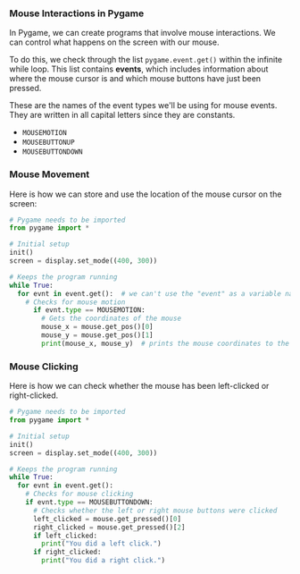 ### Mouse Interactions in Pygame

In Pygame, we can create programs that involve mouse interactions. We can control what happens on the screen with our mouse.

To do this, we check through the list `pygame.event.get()` within the infinite while loop. This list contains **events**, which includes information about where the mouse cursor is and which mouse buttons have just been pressed.

These are the names of the event types we'll be using for mouse events. They are written in all capital letters since they are constants.

* `MOUSEMOTION`
* `MOUSEBUTTONUP`
* `MOUSEBUTTONDOWN`

### Mouse Movement

Here is how we can store and use the location of the mouse cursor on the screen:

```python
# Pygame needs to be imported
from pygame import *

# Initial setup
init()
screen = display.set_mode((400, 300))

# Keeps the program running
while True:
  for evnt in event.get():  # we can't use the "event" as a variable name since it's a keyword in pygame
    # Checks for mouse motion
      if evnt.type == MOUSEMOTION:
        # Gets the coordinates of the mouse
        mouse_x = mouse.get_pos()[0]
        mouse_y = mouse.get_pos()[1]
        print(mouse_x, mouse_y)  # prints the mouse coordinates to the screen when the mouse moves
```

### Mouse Clicking

Here is how we can check whether the mouse has been left-clicked or right-clicked.

```python
# Pygame needs to be imported
from pygame import *

# Initial setup
init()
screen = display.set_mode((400, 300))

# Keeps the program running
while True:
  for evnt in event.get():
  	# Checks for mouse clicking
    if evnt.type == MOUSEBUTTONDOWN:
      # Checks whether the left or right mouse buttons were clicked
      left_clicked = mouse.get_pressed()[0]
      right_clicked = mouse.get_pressed()[2]
      if left_clicked:
        print("You did a left click.")
      if right_clicked:
        print("You did a right click.")
```

